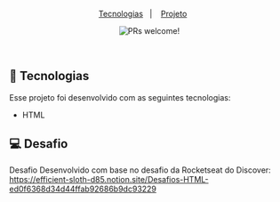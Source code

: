 <p align="center">
  <a href="#-tecnologias">Tecnologias</a>&nbsp;&nbsp;&nbsp;|&nbsp;&nbsp;&nbsp;
  <a href="#-projeto">Projeto</a>&nbsp;&nbsp;&nbsp;&nbsp;&nbsp;&nbsp;
</p>

<p align="center">
 <img src="https://user-images.githubusercontent.com/102932653/166297612-f5e85693-d50f-4c2e-a013-1628b5032ad7.PNG" alt="PRs welcome!" />

</p>

<br>


## 🚀 Tecnologias

Esse projeto foi desenvolvido com as seguintes tecnologias:

- HTML


## 💻 Desafio

Desafio Desenvolvido com base no desafio da Rocketseat do Discover: https://efficient-sloth-d85.notion.site/Desafios-HTML-ed0f6368d34d44ffab92686b9dc93229
